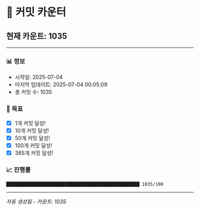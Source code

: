 # 🔢 커밋 카운터

## 현재 카운트: 1035

---

### 📊 정보
- 시작일: 2025-07-04
- 마지막 업데이트: 2025-07-04 00:05:09
- 총 커밋 수: 1035

### 🎯 목표
- [x] 1개 커밋 달성!
- [x] 10개 커밋 달성!
- [x] 50개 커밋 달성!
- [x] 100개 커밋 달성!
- [x] 365개 커밋 달성!

### 📈 진행률
```
██████████████████████████████████████████████████ 1035/100
```

---
*자동 생성됨 - 카운트: 1035*
